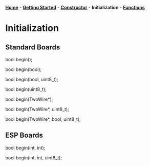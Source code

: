[**Home**](https://porrey.github.io/max1704x) -
[**Getting Started**](https://porrey.github.io/max1704x/getting-started) -
[**Constructor**](https://porrey.github.io/max1704x/constructor) - 
**Initialization** - 
[**Functions**](https://porrey.github.io/max1704x/functions)
# Initialization
## Standard Boards
bool begin();

bool begin(bool);

bool begin(bool, uint8_t);

bool begin(uint8_t);

bool begin(TwoWire*);

bool begin(TwoWire*, uint8_t);

bool begin(TwoWire*, bool, uint8_t);

## ESP Boards
bool begin(int, int);

bool begin(int, int, uint8_t);